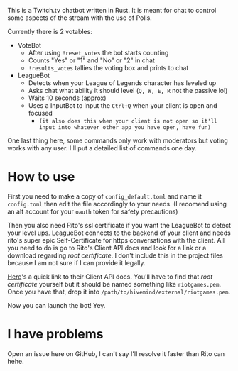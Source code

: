This is a Twitch.tv chatbot written in Rust. It is meant for chat to control
some aspects of the stream with the use of Polls.

Currently there is 2 votables:

- VoteBot
  - After using `!reset_votes` the bot starts counting
  - Counts "Yes" or "1" and "No" or "2" in chat
  - `!results_votes` tallies the voting box and prints to chat
- LeagueBot
  - Detects when your League of Legends character has leveled up
  - Asks chat what ability it should level (`Q, W, E, R` not the passive lol)
  - Waits 10 seconds (approx)
  - Uses a InputBot to input the `Ctrl+Q` when your client is open and focused
    - `(it also does this when your client is not open so it'll input into whatever other app you have open, have fun)`

One last thing here, some commands only work with moderators but voting works
with any user. I'll put a detailed list of commands one day.

# How to use

First you need to make a copy of `config_default.toml` and name it
`config.toml` then edit the file accordingly to your needs. (I recomend using
an alt account for your `oauth` token for safety precautions)

Then you also need Rito's ssl certificate if you want the LeagueBot to detect
your level ups. LeagueBot connects to the backend of your client and needs
rito's super epic Self-Certificate for https conversations with the client.
All you need to do is go to Rito's Client API docs and look for a link or a
download regarding _root certificate_. I don't include this in the project
files because I am not sure if I can provide it legally.

[Here](https://developer.riotgames.com/docs/lol#league-client-api)'s a quick
link to their Client API docs. You'll have to find that _root certificate_
yourself but it should be named something like `riotgames.pem`. Once you have
that, drop it into `/path/to/hivemind/external/riotgames.pem`.

Now you can launch the bot! Yey.

# I have problems

Open an issue here on GitHub, I can't say I'll resolve it faster than Rito can
hehe.
